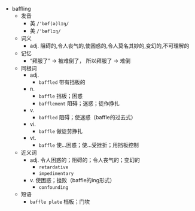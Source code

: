- baffling
  - 发音
    - 英 `/'bæf(ə)lɪŋ/`
    - 美 `/'bæflɪŋ/`
  - 词义
    - adj. 阻碍的,令人丧气的,使困惑的,令人莫名其妙的,变幻的,不可理解的
  - 记忆
    - “拜服了” → 被难倒了， 所以拜服了 → 难倒
  - 同根词
    - adj.
      - `baffled` 带有挡板的
    - n.
      - `baffle` 挡板；困惑
      - `bafflement` 阻碍；迷惑；徒作挣扎
    - v.
      - `baffled` 阻碍；使迷惑（baffle的过去式）
    - vi.
      - `baffle` 做徒劳挣扎
    - vt.
      - `baffle` 使…困惑；使…受挫折；用挡板控制
  - 近义词
    - adj. 令人困惑的；阻碍的；令人丧气的；变幻的
      - `retardative`
      - `impedimentary`
    - v. 使困惑；挫败（baffle的ing形式）
      - `confounding`
  - 短语
    - `baffle plate` 档板；门坎 
